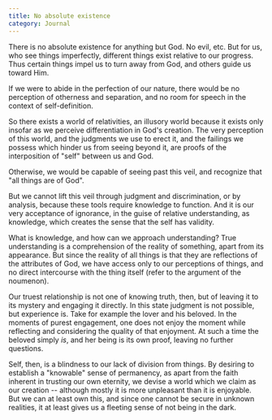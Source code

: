 ```yaml
---
title: No absolute existence
category: Journal
---
```


There is no absolute existence for anything but God.  No evil, etc.  But
for us, who see things imperfectly, different things exist relative to
our progress.  Thus certain things impel us to turn away from God, and
others guide us toward Him.

If we were to abide in the perfection of our nature, there would be no
perception of otherness and separation, and no room for speech in the
context of self-definition.

So there exists a world of relativities, an illusory world because it
exists only insofar as we perceive differentiation in God's creation.
The very perception of this world, and the judgments we use to erect it,
and the failings we possess which hinder us from seeing beyond it, are
proofs of the interposition of "self" between us and God.

Otherwise, we would be capable of seeing past this veil, and recognize
that "all things are of God".

But we cannot lift this veil through judgment and discrimination, or by
analysis, because these tools require knowledge to function.  And it is
our very acceptance of ignorance, in the guise of relative
understanding, as knowledge, which creates the sense that the self has
validity.

What is knowledge, and how can we approach understanding?  True
understanding is a comprehension of the reality of something, apart from
its appearance.  But since the reality of all things is that they are
reflections of the attributes of God, we have access only to our
perceptions of things, and no direct intercourse with the thing itself
(refer to the argument of the noumenon).

Our truest relationship is not one of knowing truth, then, but of
leaving it to its mystery and engaging it directly.  In this state
judgment is not possible, but experience is.  Take for example the lover
and his beloved.  In the moments of purest engagement, one does not
enjoy the moment while reflecting and considering the quality of that
enjoyment.  At such a time the beloved simply *is*, and her being is its
own proof, leaving no further questions.

Self, then, is a blindness to our lack of division from things.  By
desiring to establish a "knowable" sense of permanency, as apart from
the faith inherent in trusting our own eternity, we devise a world which
we claim as our creation -- although mostly it is more unpleasant than
it is enjoyable.  But we can at least own this, and since one cannot be
secure in unknown realities, it at least gives us a fleeting sense of
not being in the dark.


